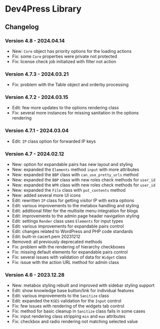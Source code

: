 # Dev4Press Library

## Changelog

### Version 4.8 - 2024.04.14

* New: `Core` object has priority options for the loading actions
* Fix: some `Core` properties were private not protected
* Fix: license check job initialized with filter not action

### Version 4.7.3 - 2024.03.21

* Fix: problem with the Table object and orderby processing

### Version 4.7.2 - 2024.03.15

* Edit: few more updates to the options rendering class
* Fix: several more instances for missing sanitation in the options rendering

### Version 4.7.1 - 2024.03.04

* Edit: `IP` class option for forwarded IP keys

### Version 4.7 - 2024.02.12

* New: option for expandable pairs has new layout and styling
* New: expanded the `Elements` method `input` with more attributes
* New: expanded the `BBP` class with `can_use_pretty_urls` method
* New: expanded the `BBP` class with new roles check methods for `user_id`
* New: expanded the `WPR` class with new roles check methods for `user_id`
* New: expanded the `File` class with `put_contents` method
* New: added several more UI icons
* Edit: rewritten `IP` class for getting visitor IP with extra options
* Edit: various improvements to the metabox handling and styling
* Edit: additional filter for the multisite menu integration for blogs
* Edit: improvements to the admin page header navigation styling
* Edit: settings `Render` class uses `Elements` for input types
* Edit: various improvements for expandable pairs control
* Edit: changes related to WordPress and PHP code standards
* Edit: built-in cacert.pem 20231212
* Removed: all previously deprecated methods
* Fix: problem with the rendering of hierarchy checkboxes
* Fix: missing default elements for expandable pairs control
* Fix: several issues with validation of data for `Widget` class
* Fix: issue with the action URL method for admin class

### Version 4.6 - 2023.12.28

* New: metabox styling rebuilt and improved with sidebar styling support
* Edit: show knowledge base button/link for individual features
* Edit: various improvements to the `Sanitize` class
* Edit: expanded the `KSES` validation for the `Input` control
* Fix: few issues with rendering of the widgets tab control
* Fix: method for basic cleanup in `Sanitize` class fails in some cases
* Fix: input rendering class stripping `min` and `max` attributes
* Fix: checkbox and radio rendering not matching selected value
